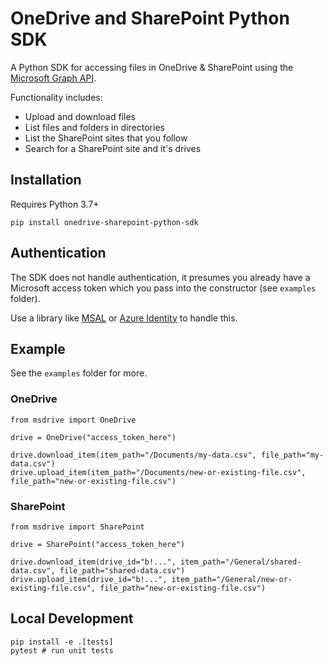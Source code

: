 # OneDrive and SharePoint Python SDK
A Python SDK for accessing files in OneDrive & SharePoint using the [Microsoft Graph API](https://docs.microsoft.com/en-us/onedrive/developer/rest-api/?view=odsp-graph-online).

Functionality includes:
* Upload and download files
* List files and folders in directories
* List the SharePoint sites that you follow
* Search for a SharePoint site and it's drives

## Installation
Requires Python 3.7+

```
pip install onedrive-sharepoint-python-sdk
```

## Authentication
The SDK does not handle authentication, it presumes you already have a Microsoft access token which you pass into the constructor (see `examples` folder).

Use a library like [MSAL](https://pypi.org/project/msal/) or [Azure Identity](https://pypi.org/project/azure-identity/) to handle this.

## Example
See the `examples` folder for more.

### OneDrive
```
from msdrive import OneDrive

drive = OneDrive("access_token_here")

drive.download_item(item_path="/Documents/my-data.csv", file_path="my-data.csv")
drive.upload_item(item_path="/Documents/new-or-existing-file.csv", file_path="new-or-existing-file.csv")
```

### SharePoint
```
from msdrive import SharePoint

drive = SharePoint("access_token_here")

drive.download_item(drive_id="b!...", item_path="/General/shared-data.csv", file_path="shared-data.csv")
drive.upload_item(drive_id="b!...", item_path="/General/new-or-existing-file.csv", file_path="new-or-existing-file.csv")
```

## Local Development
```
pip install -e .[tests]
pytest # run unit tests
```